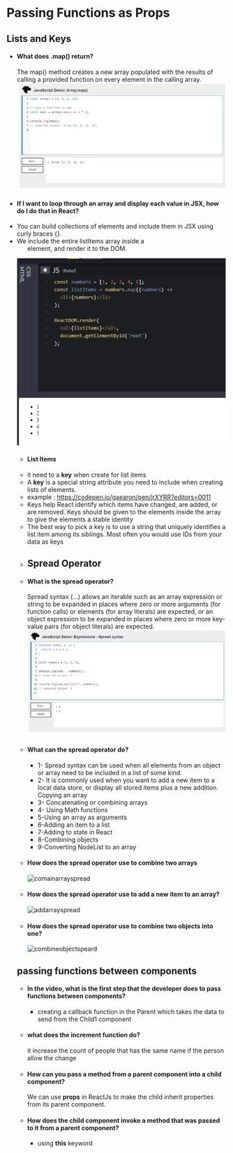 # Passing Functions as Props
## Lists and Keys
* #### What does .map() return?
    The map() method creates a new array populated with the results of calling a provided function on every element in the calling array.
    ![mapFunction](images/mapFunction.png)

* #### If I want to loop through an array and display each value in JSX, how do I do that in React?
 - You can build collections of elements and include them in JSX using curly braces {}.
 - We include the entire listItems array inside a <ul> element, and render it to the DOM.

 ![jsx](images/JSX.png)

* #### List Items
 - it need to  a **key** when create for list items
 - A **key** is a special string attribute you need to include when creating lists of elements.
 - example : https://codepen.io/gaearon/pen/jrXYRR?editors=0011
 - Keys help React identify which items have changed, are added, or are removed. Keys should be given to the elements inside the array to give the elements a stable identity
 - The best way to pick a key is to use a string that uniquely identifies a list item among its siblings. Most often you would use IDs from your data as keys

* ## Spread Operator
* #### What is the spread operator?
    Spread syntax (...) allows an iterable such as an array expression or string to be expanded in places where zero or more arguments (for function calls) or elements (for array literals) are expected, or an object expression to be expanded in places where zero or more key-value pairs (for object literals) are expected.
    ![spread](images/spread.png)

* #### What can the spread operator do?
    - 1- Spread syntax can be used when all elements from an object or array need to be included in a list of some kind.
    - 2- It is commonly used when you want to add a new item to a local data store, or display all stored items plus a new addition.
    Copying an array
    - 3- Concatenating or combining arrays
    - 4- Using Math functions
    - 5-Using an array as arguments
    - 6-Adding an item to a list
    - 7-Adding to state in React
    - 8-Combining objects
    - 9-Converting NodeList to an array
* #### How does the spread operator use to combine two arrays

    ![comainarrayspread](https://res.cloudinary.com/practicaldev/image/fetch/s--5D-YTRrU--/c_limit%2Cf_auto%2Cfl_progressive%2Cq_auto%2Cw_880/https://dev-to-uploads.s3.amazonaws.com/i/k2081zkucbf9waqa16q8.png)

* #### How does the spread operator use to add a new item to an array?
    ![addarrayspread](https://laravelnews.imgix.net/images/php-spread-operator-arrays.png?ixlib=php-3.3.0)

* #### How does the spread operator use to combine two objects into one?
    ![combineobjectspeard](https://allma.si/blog/wp-content/uploads/2020/08/how-to-merge-objects.png)

##  passing functions between components

* #### In the video, what is the first step that the developer does to pass functions between components?
    - creating a callback function in the Parent which takes the data to send from the Child1 component

* #### what does the increment function do?
    it increase the count of people that has the same name if the person allow the change 

* #### How can you pass a method from a parent component into a child component?
    We can  use **props** in ReactJs to make the child inherit properties from its parent component.
* #### How does the child component invoke a method that was passed to it from a parent component?
    - using **this** keyword 
    

